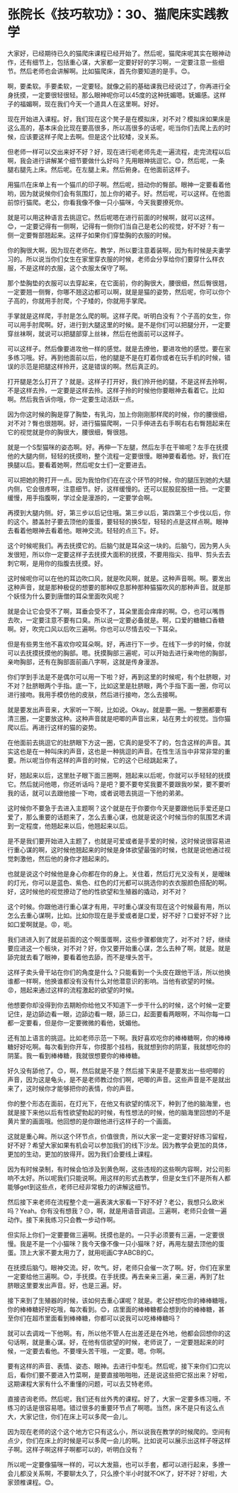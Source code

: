 # 张院长《技巧软功》：30、猫爬床实践教学

大家好，已经期待已久的猫爬床课程已经开始了。然后呢，猫爬床呢其实在眼神动作，还有细节上，包括重心谋，大家都一定要好好的学习啊，一定要注意一些细节。然后老师也会讲解啊。比如猫爬床，首先你要知道的是手。😊。

啊，要柔软。手要柔软，一定要轻。就像之前的基础课我已经说过了，你再进行全身抚摸，一定要很轻很轻。那么眼神呢你可以45度的这种抚媚嗯。妩媚感。这样子的福媚啊，现在我们今天一个道具人在这里啊。好好。

现在开始进入课程。好，我们现在这个凳子是在模拟床，对不对？模拟床如果床是这么高的，基本床会比现在要高很多，所以高很多的话呢，呃当你们去爬上去的时候，应该要这样子爬上去啊。但是这个比较矮，没关系。

但老师一样可以交出来好不好？好，现在进行呃老师先走一遍流程，走完流程以后啊，我会进行讲解某个细节要做什么好吗？先用眼神挑逗它。😊，然后呢，一条腿右腿先上床。然后呢。在左腿上来。然后俯身。在他面前这样子。

用猫爪在床单上有一个猫爪的印子啊。然后呢，扭动你的臀部。眼神一定要看着他哟，因为就说候你们会有氛围灯，加上你的裙子。好。然后呢，可以这样。在他面前惊行猫爬。老公，你看我像不像一只小猫咪，今天我要撩死你。

就是可以用这种语言去挑逗它。然后呢嗯在进行前面的时候啊，就可以这样。😊，一定要记得有一侧啊，记得有一侧你们当自己是老公的视觉，好不好？有一侧一定要臀部翘起来。这样子如果你们穿垫胸的衣服的时候。

你的胸很大啊，因为现在老师在。教学，所以要注意着装啊，因为有时候是夫妻学习的。所以说当你们女生在家里穿衣服的时候，老师会分享给你们要穿什么样衣服，不是这样的衣服，这个衣服太保守了啊。

那个垫胸垫的衣服可以去穿起来，在它面前，你的胸很大，腰很细，然后臀很翘，一定要翘一侧臀，你哪不翘这边都可以啊，就是是猫的姿势，然后呢，你可以你个子高的，你就用手肘爬，个子矮的，你就用手掌爬。

手掌就是这样爬，手肘是怎么爬的啊。这样子爬。听明白没有？个子高的女生，你可以用手肘爬啊。好，进行到大腿这里的时候。是不是你们可以把腿分开，一定要穿丝袜啊，就说可以把腿部穿上丝袜，然后在他面前可以这样子。

可以这样子。然后像要进攻他一样的感觉。就是去撩他，要进攻他的感觉。要在家多练习哦。好。再到他面前以后，他的腿是不是在盯着你或者在玩手机的时候，错误的示范是把腿这样拎开，这是错误的啊。然后真正的。

打开腿是怎么打开了？就是。这样子打开好，我们拎开他的腿，不是这样去拎啊，不是这样去拎，一定要是这样去拎。这样子拎的时候他你要眼神去看着它。比如啊。然后我告诉你哦，你一定要生动活跃一点。

因为你这时候的胸是穿了胸垫，有乳沟，加上你刚刚那样爬的时候，你的腰很细，对不对？臀也很翘啊。好，进行猫猫爬啊，一只手伸进去右手啊右右右臀翘起来在它的视觉就是你的胸很大，腰很细，臀很翘。

就是一个S型猫咪的姿态啊。好。再伸一下左腿，然后左手在干嘛呢？左手在抚摸他的大腿内侧，轻轻的抚摸哟，整个流程一定要很慢。眼神要看着他。好，我们在换腿以后。要看着她啊，然后呢女士们一定要进去。

可以把她的胯打开一点。因为我怕你们在在这个环节的时候，你的腿压到她的大腿内侧，它会很疼啊，注意细节。好，这样缓慢的。还可以屁股屁股扭一扭。一定要缓慢，用手指腹啊，学过全是漫游的，一定要学会啊。

再摸到大腿内侧。好，第三步以后记住哦。第三步以后，第四第三个步伐以后，你的这个。膝盖肘子要去顶他的蛋蛋，要轻轻的换S型，轻轻的点是这样点啊。眼神去看着他眼神去看着他。眼神交流。轻轻的点三下。好。

这个时候呢我们。再去抚摸它的。后脑勺就是耳朵这一块的。后脑勺，因为男人头发很短，所以你一定要这样子去抚摸大面积的抚摸，不要用指尖、指甲、剪头去去刺它啊，是用你的指腹去抚摸。好。

这时候呢你可以在他的耳边吹口风，就是吹风啊，就是。这种声音啊。啊。要发出这种声音，就是那种极促的想要的那种叹息那种那种猫猫吹风的那种声音。就是那个妖怪为什么要到唐僧的耳朵里面吹风呢？

就是会让它会受不了啊，耳垂会受不了，耳朵里面会痒痒的啊。😊，也可以嘴唇去吹，一定要注意不要有口臭。所以说一定要必备就是。啊，口爱的糖糖口香糖啊。好，吹完口风以后吹三遍啊。你也可以尽情去咬一下耳朵。

但是有些男生他不喜欢你咬耳朵啊。好，再进行下一步。在线下一步的时候，你就可以去抚摸抚摸他的胸部。嗯。抚摸胸部三遍呢，可以开始去进行亲吻他的胸部，亲吻胸部，还有在胸部面前画八字啊，这就是传身漫游。

你们学到手法是不是偶尔可以用一下啦？好，再到这里的时候呢，有个肚脐眼，对不对？肚脐眼两个手指。底一下，比如这里是肚脐眼，两个手指下面一圈，你可以进行接吻。我用手模仿他的皮肤，然后进行接吻，怎么去接啊。

就是要发出声音来，大家听一下啊，比如说。Okay。就是要一圈。一整圈都要有清三圈，一定要放这种。这种声音就是吧唧的声音出来，站在男士的视觉。当你猫爬以后。再进行这样的猫的姿势。

在他面前去挑逗它的肚脐眼下方这一圈，它真的是受不了的，包含这样的声音。其实这也是在一种叫床的声音，这也是一种挑逗的声音。在性生活当中非常非常的重要。所以呢当你有这样的声音的时候，它的这个已经跳起来了。

好，翘起来以后，这里肚子眼下面三圈啊，翘起来以后呢，你就可以手轻轻的抚摸它。然后就问他嗯，你还听话吗？是吧？要不要夸奖我要不要跟我吵架，要不要听我的话，就可以去跟他接一下吻，或者说嗯去挑逗一下他的弟弟。

这时候你不要急于去进入主题啊？这个就是在于你要你今天是要跟他玩手爱还是口爱了，那么重要的话题来了，怎么去重心谋，也就是说这个时候当你的氛围艺术调到一定程度，他翘起来以后，他翘起来以后。

是不是我们要开始进入主题了，也就是可爱或者是手爱的时候，这时候说很容易进行重心谋的啊，这时候他翘起来的时候是身体欲望最强的时候，也就是说他通过视觉刺激他，然后他的身你才翘起来的。

也就是说这个时候他是身心你都在你的身上。关住着，然后灯光又没有关，是暧昧的灯光，你可以是蓝色、紫色、红色的灯光都可以挑选你的衣衣服颜色搭配的啊。好，这时候他的视觉撩动了他的性欲望和生殖器的撬动，对不对？

这个时候。你跟他进行重心谋才有用，平时重心谋没有现在这个时候最有用，所以怎么去重心谋啊，比如。比如你现在是手爱或者是口爱，好不好？口爱好不好？比如口爱啊就是。😡，呃。

我们进进入到了就是前面的这个啊蛋蛋啊，这些步骤都做完了，对不对？好，继续要应进这一个板块，对不对？好，你又要开始重心谋，怎么去种了啊，就是。就是舔完就去看了眼神，要看着他去舔，而不是埋头苦干。

这样子卖头骨干站在你们的角度是什么？只能看到一个头皮在跟他干活，所以他换谁都一样啊，他换谁都没有没有什么对他潜意识的影响。当他有欲望的时候。😡，翘起来通过这样的流程激起的欲望的时候。

他想要你却没得到你去期盼你给他又不知道下一步干什么的时候，这个时候一定要记住，是边舔边看一眼，边舔边看一眼，舔三口，起面要看两眼啊，不叫你每一口都一定要看，但是你一定要微微的看他，妩媚他。

还有加上语言的挑逗。比如老师示范一下啊。我好喜欢吃你的棒棒糖啊，你的棒棒糖好好吃啊。每次看到你开车，你摸那个挂档，我就想到你的阴茎，我就想吃你的阴茎。我一看到棒棒糖，我就很想要你的棒棒糖。

好久没有舔他了。😊，啊，然后就是不是？然后接下来是不是要发出一些吧唧的声音，因为这是龟头，是不是老师教过你们啊，吧唧的声音。这些声音是不是就出来了，这时候你才能够把你的表情，你的声音。

你的整个形态在面前，在灯光下，在他又有欲望的情况下，种到了他的脑海里，也就是接下来他以后有性欲望勃起的时候，有性想法的时候，他的脑海里回想的不是黄片里的画面哦。他回想的是你跟他进行这样子的一个画面。

这就是重心眸。所以这个环节点，价值很贵，所以大家一定一定要好好练习留程，好不好？希望大家如果有机会可以参加我们的线下沙龙。因为教学会更加的具体，更加的生动，更加的放得开。因为我们会要线上课程。

因为有时候录制，有时候会怕涉及到黄色啊，这些违规的这些啊内容啊，对公司影响不太好。所以呢我们只能说啊。用这样的形式去教学，但是女生们不是所有人都能够get到这些点，老师已经非常极力的讲解这细节。

然后接下来老师在流程整个走一遍表演大家看一下好不好？老公，我想只么欧米吗？Yeah。你有没有想我？😔，啊，就是用语音调逗。三遍啊，老师只会做一遍动作。接下来我练习只会教一步动作啊。

但实际上你们一定要要做三遍啊。抚摸也是的。一只手必须要有三遍，一定要很慢。我是不是一个小猫咪？我今天像不像一只小猫咪？好，再用左腿去顶他的蛋蛋。顶上大家不要太用力了，就用呃画C字ABCB的C。

在抚摸后脑勺。眼神交流。好，吹气。好，老师只会催一次了啊。好，你们在家里一定要给他三遍啊。😊，手抚摸。在手抚摸。再去亲亲三遍，亲三遍，再到了肚脐眼这里要发出声音。好，也是三遍。好。

接下来到了生殖器的时候，该如何去重心谋呢？就是。老公好想吃你的棒棒糖哦，你的棒棒糖好好吃哦，每次看到。😊，店里面的棒棒糖都会想到你的棒棒糖，甚至你们在超市里面看到棒棒糖，你都可以说我可以吃棒棒糖吗？

就可以去调戏一下他啊。有，所以他不管人在出差还是在外地，他都会回想你的这句话啊，就是重心谋。好，在他有信欲望的时候，老师说了，一定要翘起来的时候，一定要去看他。不要埋头苦干哦，一定要。嗯。你啊。

要有这样的声音、表情、姿态、眼神。去进行中型毛。然后呢，接下来你们口完以后，看你们要不要进入竹菜啊，是要直接啪啪啪，还是说这些把它抠出来？好啦，这期课程大家有什么不重懂的问题，可以去艾特老师。

直接咨询老师。然后呢，我们还有丝外秀的课程。好了，大家一定要多练习哦，不练习的话是很容易嗯。错过很多的重要环节点了啊嗯。当然，床不是只有这么点大，大家记住，你们在床上可以多爬一会儿。

因为现在老师的这个这个地方它只有这么小，所以说我在教学的时候爬的。空间有点少，你们在床上的时候是可以多爬一会儿的啊。比如说可以展示出这样子呀这样子啊。这样子啊这样子啊都可以的，听明白没有？

所以呢一定要像猫咪一样的，可以大发箍，也可以手套，都可以进行起来，多撩一会儿都没关系啊，不要聊太久了，只么撩个半小时就不OK了，好不好？好啦，大家颈椎课程。😊。

